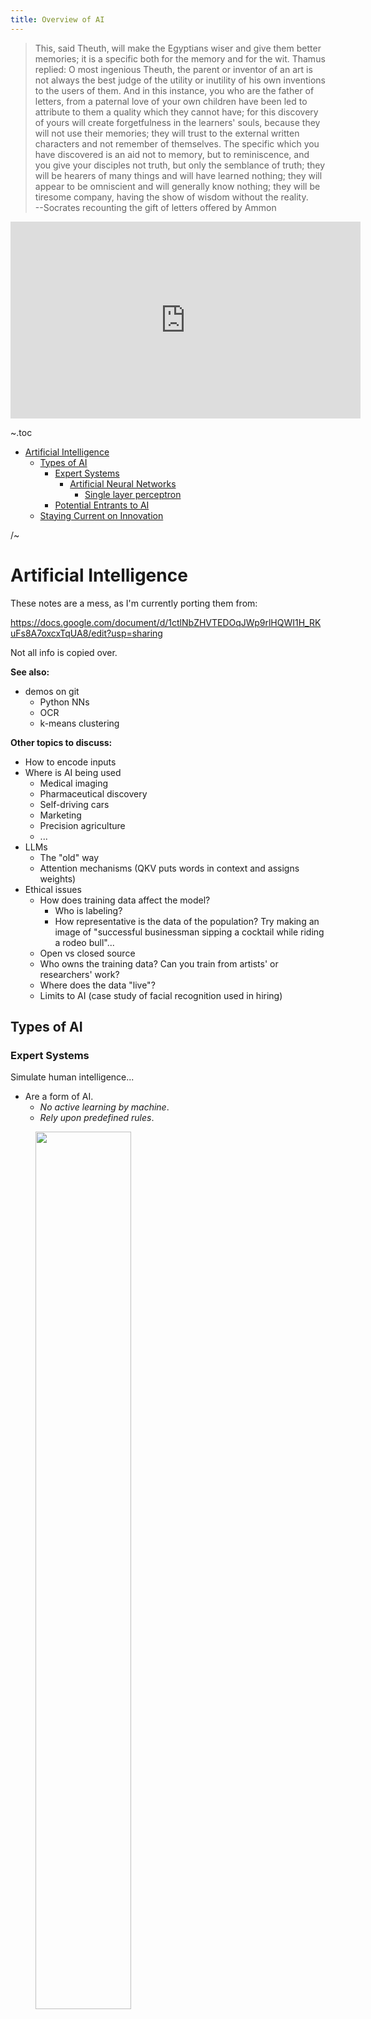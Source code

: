 ```yaml
---
title: Overview of AI
---
```


> This, said Theuth, will make the Egyptians wiser and give them better memories; it is a specific both for the memory and for the wit. Thamus replied: O most ingenious Theuth, the parent or inventor of an art is not always the best judge of the utility or inutility of his own inventions to the users of them. And in this instance, you who are the father of letters, from a paternal love of your own children have been led to attribute to them a quality which they cannot have; for this discovery of yours will create forgetfulness in the learners' souls, because they will not use their memories; they will trust to the external written characters and not remember of themselves. The specific which you have discovered is an aid not to memory, but to reminiscence, and you give your disciples not truth, but only the semblance of truth; they will be hearers of many things and will have learned nothing; they will appear to be omniscient and will generally know nothing; they will be tiresome company, having the show of wisdom without the reality. \
> <span class="attr">--Socrates recounting the gift of letters offered by Ammon</span>

<iframe class="center" width="560" height="315" src="https://www.youtube.com/embed/qTmPrVhdtks?si=8Z9CK1dP1vPdgcQv" title="YouTube video player" frameborder="0" allow="accelerometer; autoplay; clipboard-write; encrypted-media; gyroscope; picture-in-picture; web-share" allowfullscreen></iframe>

~.toc

- [Artificial Intelligence](#artificial-intelligence)
  - [Types of AI](#types-of-ai)
    - [Expert Systems](#expert-systems)
      - [Artificial Neural Networks](#artificial-neural-networks)
        - [Single layer perceptron](#single-layer-perceptron)
    - [Potential Entrants to AI](#potential-entrants-to-ai)
  - [Staying Current on Innovation](#staying-current-on-innovation)

/~

# Artificial Intelligence

<!-- TODO: split into several pages -->

These notes are a mess, as I'm currently porting them from:

https://docs.google.com/document/d/1ctlNbZHVTEDOqJWp9rlHQWI1H_RKuFs8A7oxcxTqUA8/edit?usp=sharing

Not all info is copied over.

**See also:**

- demos on git
  - Python NNs
  - OCR
  - k-means clustering

**Other topics to discuss:**

- How to encode inputs
- Where is AI being used
  - Medical imaging
  - Pharmaceutical discovery
  - Self-driving cars
  - Marketing
  - Precision agriculture
  - ...
- LLMs
  - The "old" way
  - Attention mechanisms (QKV puts words in context and assigns weights)
- Ethical issues
  - How does training data affect the model?
    - Who is labeling?
    - How representative is the data of the population? Try making an image of "successful businessman sipping a cocktail while riding a rodeo bull"...
  - Open vs closed source
  - Who owns the training data? Can you train from artists' or researchers' work?
  - Where does the data "live"?
  - Limits to AI (case study of facial recognition used in hiring)

## Types of AI

### Expert Systems

Simulate human intelligence...

- Are a form of AI.
  - _No active learning by machine_.
  - _Rely upon predefined rules_.

<figure>
 <img src="https://static.javatpoint.com/tutorial/ai/images/expert-systems-in-ai.png" alt="" style="width: 60%;height: auto;">
</figure>

- **_Frequent firing of a neuron strengthens the synapse between connected neurons._**
  - Synaptic distance decreases; "tighter" connection along circuit.
  - Close synapses are more likely to fire together.
  - Aids in memory formation.

#### Artificial Neural Networks

- Inputs are called "features" or "parameters"
- Each layer behaves like a function, transforming the previous layer.
- Complexity of function that can be learned depends on the architecture that’s used.

##### Single layer perceptron

<!-- https://towardsdatascience.com/everything-you-need-to-know-about-neural-networks-and-backpropagation-machine-learning-made-easy-e5285bc2be3a -->

- What can it compute?
  - Linear functions - where output groupings (true or false) can be separated by a line.
  - E.g. AND - yes; XOR - no

<figure>
 <img src="https://static.packt-cdn.com/products/9781788299879/graphics/2271a103-bcc0-4ea0-acca-0eb3e3c99fbd.png" alt="" style="width: 90%;height: auto;">
</figure>

### Potential Entrants to AI

- **_Barriers to entry_** = factors that make it difficult for new competitors to enter the market.
  - Capital
    - Can't raise initial funding to start
  - Expertise
    - Can't afford to hire experts
  - Monopoly
    - Supply locked
    - Can't compete with prices
    - Can't compete with branding

<p class="demo">Case study:</p>

**nVidia and GPU Market**

- Industries scrambling to create/employ AI plan
- Huge demand, low supply
- Rivalry / competitors in ramp up mode
- Who profits?

  - Are these profits tenable long term?

- Currently, there are linear profits for linear scaling in compute
- Will there be a "compute bust"?
- Responses to need for massive compute power...
  - Efficient algorithms
  - Compression

<p class="demo">Case study:</p>

**AI Software and Hardware Architechtures**

- Started off niche
- Odd position where "products" are not yet defined;
  - Exploritory investment
- Major tech leaders, e.g. Meta, now open sourcing how to do things
- How does this influence barrier to entry?
  - Startups?
  - Good or bad for innovation?

## Staying Current on Innovation

Technical skills must be supplemented with knowledge of current trends and innovations.

- MS Build convention, Satya Nadella and others, Microsoft... find something interesting!

  - [Microsoft Build 2023](https://news.microsoft.com/build-2023/)

    <iframe width="560" height="315" src="https://www.youtube.com/embed/FaV0tIaWWEg?si=p7Z10SGF9KC5Tkmf" title="YouTube video player" frameborder="0" allow="accelerometer; autoplay; clipboard-write; encrypted-media; gyroscope; picture-in-picture; web-share" allowfullscreen></iframe>

- Andrej Karpathy, Tesla / OpenAI

<iframe width="560" height="315" src="https://www.youtube.com/embed/bZQun8Y4L2A?si=0hnLcMHB6GZwOzgT" title="YouTube video player" frameborder="0" allow="accelerometer; autoplay; clipboard-write; encrypted-media; gyroscope; picture-in-picture; web-share" allowfullscreen></iframe>
